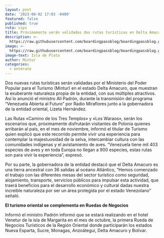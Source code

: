 ```yaml
---
layout: post
date: '2023-08-02 17:03 -0400'
featured: false
published: true
ruta: vips
title: Próximamente serán validadas dos rutas turísticas en Delta Amacuro
description: >-
  https://raw.githubusercontent.com/boardingpassblog/boardingpassblog.github.io/main/assets/images/Delta-amacuro.jpg
image: >-
  https://raw.githubusercontent.com/boardingpassblog/boardingpassblog.github.io/main/assets/images/Delta-amacuro.jpg
image-text: Isla de Plata
author: Mintur
categories:
  - entérate
---
```

Dos nuevas rutas turísticas serán validadas por el Ministerio del Poder Popular para el Turismo (Mintur) en el estado Delta Amacuro, que muestran la exuberante naturaleza propia de la entidad, con sus múltiples atractivos. Así lo anunció el ministro Alí Padrón, durante la transmisión del programa “Venezuela Abierta al Futuro” por Radio Miraflores junto a la gobernadora de la entidad oriental, Lizeta Hernández.

Las Rutas «Camino de los Tres Templos» y  «Los Waraos», serán los escenarios que, próximamente disfrutarán visitantes de Polonia quienes  arribarán al país, en  el mes de noviembre, informó el titular de Turismo quien explicó que este recorrido permite vivir una  experiencia para contemplar la majestuosidad de la selva, intercambiar cultura con las comunidades indígenas y el avistamiento de aves. “Venezuela tiene mil 403 especies de aves y en toda Europa no llegan a 900 especies, estas rutas son para vivir la experiencia”, expresó.

Por su parte, la gobernadora de la entidad destacó que el Delta Amacuro es una tierra ancestral con 36 salidas al océano Atlántico, “Hemos comenzado el trabajo con las diferentes mesas del sector turístico como seguridad, alojamiento, transporte, servicios públicos  para impulsar esta actividad, que traerá beneficios para el desarrollo económico y cultural dadas nuestra increíble naturaleza por ser un área protegida por el estado Venezolano” señaló.

**El turismo oriental se complementa en Ruedas de Negocios**

Informó el ministro Padrón informó que se estará realizando en el hotel Venetur de la isla de Margarita en el mes de octubre, la primera Rueda de Negocios Turísticos de la Región Oriental donde participarán los estados Nueva Esparta, Sucre, Monagas, Anzoátegui, Delta Amacuro y Bolívar.